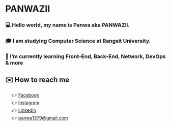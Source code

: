 # PANWAZII
### :computer: Hello world, my name is Panwa aka PANWAZII.  
### :mortar_board: I am studying Computer Science at Rangsit University.
### 🌱 I’m currently learning Front-End, Back-End, Network, DevOps & more
## :envelope: How to reach me 
&nbsp;&nbsp;&nbsp;&nbsp;  :point_right: [Facebook](https://www.facebook.com/PANWAZII/)<br>
&nbsp;&nbsp;&nbsp;&nbsp;  :point_right: [Instagram](https://www.instagram.com/panwazii/)<br>
&nbsp;&nbsp;&nbsp;&nbsp;  :point_right: [LinkedIn](https://www.linkedin.com/in/panwazii)<br>
&nbsp;&nbsp;&nbsp;&nbsp;  :point_right: panwa1379@gmail.com<br>
<!--
**PANWAZII/PANWAZII** is a ✨ _special_ ✨ repository because its `README.md` (this file) appears on your GitHub profile.

Here are some ideas to get you started:

- 🔭 I’m currently working on ...
- 🌱 I’m currently learning ...
- 👯 I’m looking to collaborate on ...
- 🤔 I’m looking for help with ...
- 💬 Ask me about ...
- 📫 How to reach me: ...
- 😄 Pronouns: ...
- ⚡ Fun fact: ...
-->
